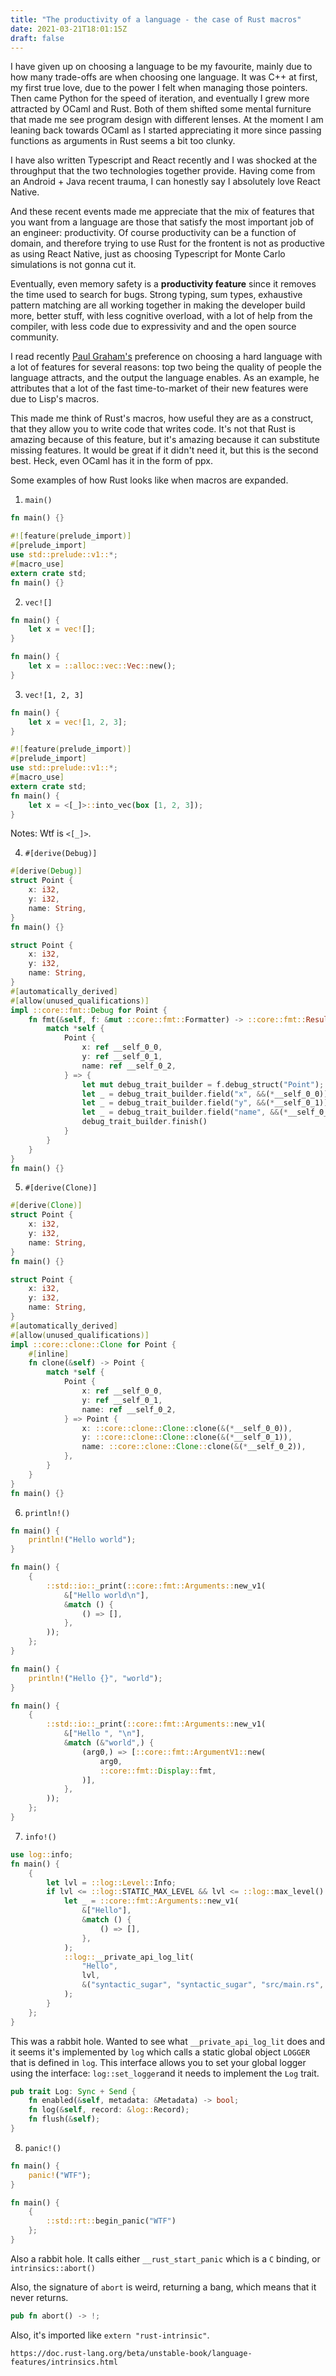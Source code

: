 ```yaml
---
title: "The productivity of a language - the case of Rust macros"
date: 2021-03-21T18:01:15Z
draft: false
---
```


I have given up on choosing a language to be my favourite, mainly due to how many trade-offs are when choosing one language. It was C++ at first, my first true love, due to the power I felt when managing those pointers. Then came Python for the speed of iteration, and eventually I grew more attracted by OCaml and Rust. Both of them shifted some mental furniture that made me see program design with different lenses. At the moment I am leaning back towards OCaml as I started appreciating it more since passing functions as arguments in Rust seems a bit too clunky.

I have also written Typescript and React recently and I was shocked at the throughput that the two technologies together provide. Having come from an Android + Java recent trauma, I can honestly say I absolutely love React Native.

And these recent events made me appreciate that the mix of features that you want from a language are those that satisfy the most important job of an engineer: productivity. Of course productivity can be a function of domain, and therefore trying to use Rust for the frontent is not as productive as using React Native, just as choosing Typescript for Monte Carlo simulations is not gonna cut it.

Eventually, even memory safety is a **productivity feature** since it removes the time used to search for bugs. Strong typing, sum types, exhaustive pattern matching are all working together in making the developer build more, better stuff, with less cognitive overload, with a lot of help from the compiler, with less code due to expressivity and and the open source community.

I read recently [Paul Graham's](http://www.paulgraham.com/avg.html) preference on choosing a hard language with a lot of features for several reasons: top two being the quality of people the language attracts, and the output the language enables. As an example, he attributes that a lot of the fast time-to-market of their new features were due to Lisp's macros.

This made me think of Rust's macros, how useful they are as a construct, that they allow you to write code that writes code. It's not that Rust is amazing because of this feature, but it's amazing because it can substitute missing features. It would be great if it didn't need it, but this is the second best. Heck, even OCaml has it in the form of ppx.

Some examples of how Rust looks like when macros are expanded.


1. `main()`

```rs
fn main() {}
```


```rs
#![feature(prelude_import)]
#[prelude_import]
use std::prelude::v1::*;
#[macro_use]
extern crate std;
fn main() {}
```

2. `vec![]`

```rs
fn main() {
    let x = vec![];
}
```

```rs
fn main() {
    let x = ::alloc::vec::Vec::new();
}
```

3. `vec![1, 2, 3]`
```rs
fn main() {
    let x = vec![1, 2, 3];
}
```

```rs
#![feature(prelude_import)]
#[prelude_import]
use std::prelude::v1::*;
#[macro_use]
extern crate std;
fn main() {
    let x = <[_]>::into_vec(box [1, 2, 3]);
}
```

Notes: Wtf is `<[_]>`.

4. `#[derive(Debug)]`

```rs
#[derive(Debug)]
struct Point {
    x: i32,
    y: i32,
    name: String,
}
fn main() {}
```

```rs
struct Point {
    x: i32,
    y: i32,
    name: String,
}
#[automatically_derived]
#[allow(unused_qualifications)]
impl ::core::fmt::Debug for Point {
    fn fmt(&self, f: &mut ::core::fmt::Formatter) -> ::core::fmt::Result {
        match *self {
            Point {
                x: ref __self_0_0,
                y: ref __self_0_1,
                name: ref __self_0_2,
            } => {
                let mut debug_trait_builder = f.debug_struct("Point");
                let _ = debug_trait_builder.field("x", &&(*__self_0_0));
                let _ = debug_trait_builder.field("y", &&(*__self_0_1));
                let _ = debug_trait_builder.field("name", &&(*__self_0_2));
                debug_trait_builder.finish()
            }
        }
    }
}
fn main() {}
```

5. `#[derive(Clone)]`

```rs
#[derive(Clone)]
struct Point {
    x: i32,
    y: i32,
    name: String,
}
fn main() {}
```

```rs
struct Point {
    x: i32,
    y: i32,
    name: String,
}
#[automatically_derived]
#[allow(unused_qualifications)]
impl ::core::clone::Clone for Point {
    #[inline]
    fn clone(&self) -> Point {
        match *self {
            Point {
                x: ref __self_0_0,
                y: ref __self_0_1,
                name: ref __self_0_2,
            } => Point {
                x: ::core::clone::Clone::clone(&(*__self_0_0)),
                y: ::core::clone::Clone::clone(&(*__self_0_1)),
                name: ::core::clone::Clone::clone(&(*__self_0_2)),
            },
        }
    }
}
fn main() {}
```

6. `println!()`
```rs
fn main() {
    println!("Hello world");
}
```

```rs
fn main() {
    {
        ::std::io::_print(::core::fmt::Arguments::new_v1(
            &["Hello world\n"],
            &match () {
                () => [],
            },
        ));
    };
}

```

```rs
fn main() {
    println!("Hello {}", "world");
}
```
```rs
fn main() {
    {
        ::std::io::_print(::core::fmt::Arguments::new_v1(
            &["Hello ", "\n"],
            &match (&"world",) {
                (arg0,) => [::core::fmt::ArgumentV1::new(
                    arg0,
                    ::core::fmt::Display::fmt,
                )],
            },
        ));
    };
}
```


7. `info!()`

```rs
use log::info;
fn main() {
    {
        let lvl = ::log::Level::Info;
        if lvl <= ::log::STATIC_MAX_LEVEL && lvl <= ::log::max_level() {
            let _ = ::core::fmt::Arguments::new_v1(
                &["Hello"],
                &match () {
                    () => [],
                },
            );
            ::log::__private_api_log_lit(
                "Hello",
                lvl,
                &("syntactic_sugar", "syntactic_sugar", "src/main.rs", 3u32),
            );
        }
    };
}
```

This was a rabbit hole. Wanted to see what `__private_api_log_lit` does and it seems it's implemented by `log` which calls a static global object `LOGGER` that is defined in `log`. This interface allows you to set your global logger using the interface: ```log::set_logger```and it needs to implement the `Log` trait.
```rs
pub trait Log: Sync + Send {
    fn enabled(&self, metadata: &Metadata) -> bool;
    fn log(&self, record: &log::Record);
    fn flush(&self);
}
```

8. `panic!()`

```rs
fn main() {
    panic!("WTF");
}
```

```rs
fn main() {
    {
        ::std::rt::begin_panic("WTF")
    };
}
```

Also a rabbit hole. It calls either `__rust_start_panic` which is a `C` binding, or `intrinsics::abort()`

Also, the signature of `abort` is weird, returning a bang, which means that it never returns.
```rs
pub fn abort() -> !;
```

Also, it's imported like `extern "rust-intrinsic"`.
```
https://doc.rust-lang.org/beta/unstable-book/language-features/intrinsics.html
```